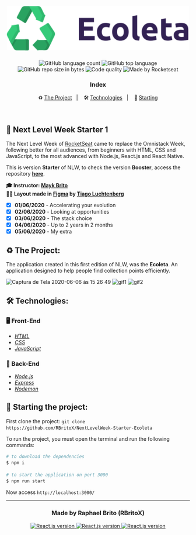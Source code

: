 <h1 align="center">
  <img src="./public/assets/logo.svg" alt="Ecoleta" width="500">
</h1>

<p align="center">
  <img alt="GitHub language count" src="https://img.shields.io/github/languages/count/RBritoX/NextLevelWeek-Starter-Ecoleta">

  <img alt="GitHub top language" src="https://img.shields.io/github/languages/top/RBritoX/NextLevelWeek-Starter-Ecoleta">

  <img alt="GitHub repo size in bytes" src="https://img.shields.io/github/repo-size/RBritoX/NextLevelWeek-Starter-Ecoleta">

  <img alt="Code quality" src="https://api.codacy.com/project/badge/Grade/45ac7042be6941f0be6cf27d7168a1af">
  
  <img alt="Made by Rocketseat" src="https://img.shields.io/github/license/rbritox/GoStack-GoBarber">
</p>

<h3 align="center">
  Index
</h3>

<p align="center">
  ♻️ <a href="#%EF%B8%8F-the-project">The Project</a>&nbsp;&nbsp;&nbsp;|&nbsp;&nbsp;&nbsp;
  🛠 <a href="#-technologies">Technologies</a>&nbsp;&nbsp;&nbsp;|&nbsp;&nbsp;&nbsp;
  🏁 <a href="#-starting-the-project">Starting</a>
</p>

<br/>

## 🚀 Next Level Week Starter 1

The Next Level Week of [RocketSeat](https://rocketseat.com.br/) came to replace the Omnistack Week, following better for all audiences, from beginners with HTML, CSS and JavaScript, to the most advanced with Node.js, React.js and React Native.

This is version **Starter** of NLW, to check the version **Booster**, access the repository **<a href="https://github.com/RBritoX/NextLevelWeek-Booster-Ecoleta">here</a>**.

**🎓  Instructor: [Mayk Brito](https://www.linkedin.com/in/maykbrito/)**<br>
**✍🏼  Layout made in [Figma](https://www.figma.com/file/1SxgOMojOB2zYT0Mdk28lB/Ecoleta?node-id=1%3A9) by [Tiago Luchtenberg](https://www.linkedin.com/in/tiago-luchtenberg-0b9a3b97/)**<br>

- [X] **01/06/2020** - Accelerating your evolution
- [X] **02/06/2020** - Looking at opportunities
- [X] **03/06/2020** - The stack choice
- [X] **04/06/2020** - Up to 2 years in 2 months
- [X] **05/06/2020** - My extra

## ♻️ The Project:

The application created in this first edition of NLW, was the **Ecoleta**. An application designed to help people find collection points efficiently.

![Captura de Tela 2020-06-06 às 15 26 49](https://user-images.githubusercontent.com/34657005/83951795-86a01980-a80a-11ea-985e-04fb2483bfbc.png)
![gif1](https://user-images.githubusercontent.com/34657005/83951826-c49d3d80-a80a-11ea-8b07-7455610aef84.gif)
![gif2](https://user-images.githubusercontent.com/34657005/83951835-df6fb200-a80a-11ea-8f50-1ed326c07b49.gif)

## 🛠 Technologies:
### 🖥 Front-End
- *[HTML](https://developer.mozilla.org/pt-BR/docs/Web/HTML)*
- *[CSS](https://developer.mozilla.org/pt-BR/docs/Web/CSS)*
- *[JavaScript](https://developer.mozilla.org/pt-BR/docs/Web/JavaScript)*
### 🤖 Back-End
- *[Node.js](https://nodejs.org/en/)*
- *[Express](https://expressjs.com/pt-br/)*
- *[Nodemon](https://nodemon.io/)*

## 🏁 Starting the project:

First clone the project: `git clone https://github.com/RBritoX/NextLevelWeek-Starter-Ecoleta`

To run the project, you must open the terminal and run the following commands:

````zsh
# to download the dependencies
$ npm i

# to start the application on port 3000
$ npm run start
````

Now access `http://localhost:3000/`

---

<h3 align="center">
  Made by Raphael Brito (RBritoX)
</h3>

<p align="center">
  <a href="https://www.linkedin.com/in/raphaellbrito/">
    <img alt="React.js version" src="https://img.shields.io/badge/LinkedIn-raphaellbrito-0e76a8?style=flat&logoColor=white&logo=linkedin">
  </a>
  <a href="https://www.facebook.com/RaphaBrito">
    <img alt="React.js version" src="https://img.shields.io/badge/Facebook-RaphaBrito-1778F2?style=flat&logoColor=white&logo=facebook">
  </a>
  <a href="https://www.instagram.com/raphaellbrito/">
    <img alt="React.js version" src="https://img.shields.io/badge/Instagram-@raphaellbrito-833AB4?style=flat&logoColor=white&logo=instagram">
  </a>
</p>
